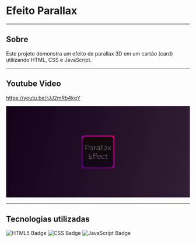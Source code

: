 # Efeito Parallax

---

## Sobre
Este projeto demonstra um efeito de parallax 3D em um cartão (card) utilizando HTML, CSS e JavaScript.
  
---

## Youtube Video
<a href="https://youtu.be/rJJ2mRb4kgY">https://youtu.be/rJJ2mRb4kgY</a>

<img width="1728" alt="Print Parallax" src="https://github.com/Kanekovisks/Parallax-Effect-Card-Web/blob/main/PrintParallax.png">

---

## Tecnologias utilizadas
<img src="https://img.shields.io/badge/HTML5-E34F26?logo=html5&logoColor=fff&style=for-the-badge" alt="HTML5 Badge">
<img src="https://img.shields.io/badge/CSS-639?logo=css&logoColor=fff&style=for-the-badge" alt="CSS Badge">
<img src="https://img.shields.io/badge/JavaScript-F7DF1E?logo=javascript&logoColor=000&style=for-the-badge" alt="JavaScript Badge">
